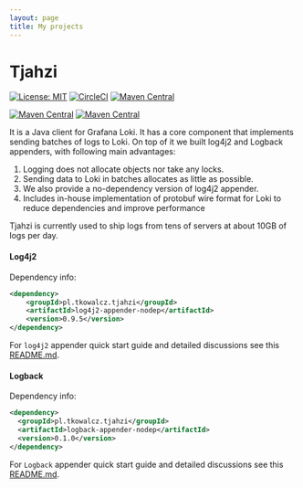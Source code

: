 ```yaml
---
layout: page
title: My projects
---
```


# Tjahzi

[![License: MIT](https://img.shields.io/github/license/tkowalcz/tjahzi?style=for-the-badge)](https://github.com/tkowalcz/tjahzi/blob/master/LICENSE)
[![CircleCI](https://img.shields.io/circleci/build/github/tkowalcz/tjahzi?style=for-the-badge)](https://app.circleci.com/pipelines/github/tkowalcz/tjahzi?branch=master)
[![Maven Central](https://img.shields.io/maven-central/v/pl.tkowalcz.tjahzi/core.svg?label=Core&style=for-the-badge)](https://search.maven.org/search?q=g:pl.tkowalcz.tjahzi)

[![Maven Central](https://img.shields.io/maven-central/v/pl.tkowalcz.tjahzi/log4j2-appender.svg?label=Log4j2%20Appender&style=for-the-badge)](https://search.maven.org/search?q=g:pl.tkowalcz.tjahzi)
[![Maven Central](https://img.shields.io/maven-central/v/pl.tkowalcz.tjahzi/logback-appender.svg?label=Logback%20Appender&style=for-the-badge)](https://search.maven.org/search?q=g:pl.tkowalcz.tjahzi)

It is a Java client for Grafana Loki. It has a core component that implements sending batches of logs to Loki. On top of it
we built log4j2 and Logback appenders, with following main advantages: 

1. Logging does not allocate objects nor take any locks.
1. Sending data to Loki in batches allocates as little as possible.
1. We also provide a no-dependency version of log4j2 appender.
1. Includes in-house implementation of protobuf wire format for Loki to reduce dependencies and improve performance

Tjahzi is currently used to ship logs from tens of servers at about 10GB of logs per day.

#### Log4j2

Dependency info:
```xml
<dependency>
    <groupId>pl.tkowalcz.tjahzi</groupId>
    <artifactId>log4j2-appender-nodep</artifactId>
    <version>0.9.5</version>
</dependency>
```

For `log4j2` appender quick start guide and detailed discussions see this [README.md](https://github.com/tkowalcz/tjahzi/blob/master/log4j2-appender/README.md).

#### Logback

Dependency info:
```xml
<dependency>
  <groupId>pl.tkowalcz.tjahzi</groupId>
  <artifactId>logback-appender-nodep</artifactId>
  <version>0.1.0</version>
</dependency>
```

For `Logback` appender quick start guide and detailed discussions see this [README.md](https://github.com/tkowalcz/tjahzi/blob/master/logback-appender/README.md).
